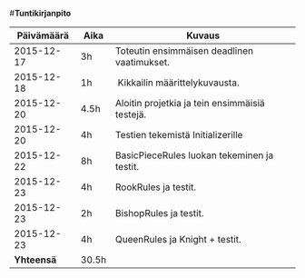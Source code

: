 #**Tuntikirjanpito**

Päivämäärä | Aika | Kuvaus
---------- | ---- | ------
2015-12-17 | 3h | Toteutin ensimmäisen deadlinen vaatimukset.
2015-12-18 | 1h | Kikkailin määrittelykuvausta.
2015-12-20 | 4.5h | Aloitin projetkia ja tein ensimmäisiä testejä.
2015-12-20 | 4h | Testien tekemistä Initializerille
2015-12-22 | 8h | BasicPieceRules luokan tekeminen ja testit.
2015-12-23 | 4h | RookRules ja testit.
2015-12-23 | 2h | BishopRules ja testit.
2015-12-23 | 4h | QueenRules ja Knight + testit.
**Yhteensä** | 30.5h | 
